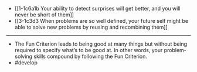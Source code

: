 - [[1-1c6a1b Your ability to detect surprises will get better, and you will never be short of them]]
- [[3-1c3d3 When problems are so well defined, your future self might be able to solve new problems by reusing and recombining them]]
---
- The Fun Criterion leads to being good at many things but without being required to specify what’s to be good at. In other words, your problem-solving skills compound by following the Fun Criterion.
- #develop
